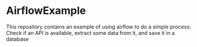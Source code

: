 # AirflowExample
This repository contains an example of using airflow to do a simple process: Check if an API is available, extract some data from it, and save it in a database
